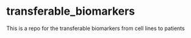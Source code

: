 # transferable_biomarkers

This is a repo for the transferable biomarkers from cell lines to patients
